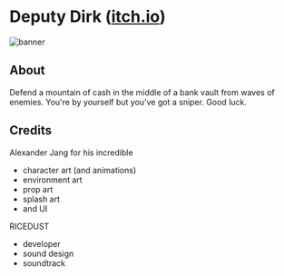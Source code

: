 # Deputy Dirk ([itch.io](https://ricedust.itch.io/deputy-dirk))

![banner](https://img.itch.zone/aW1nLzEzODgyNTU2LnBuZw==/original/ro2Ars.png)

## About

Defend a mountain of cash in the middle of a bank vault from waves of enemies. You're by yourself but you've got a sniper. Good luck.

## Credits

Alexander Jang for his incredible

- character art (and animations)
- environment art
- prop art
- splash art
- and UI 

RICEDUST

- developer
- sound design
- soundtrack
